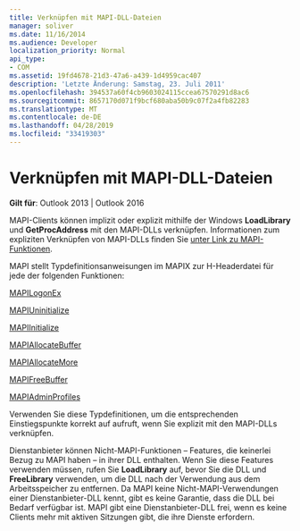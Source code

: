 ```yaml
---
title: Verknüpfen mit MAPI-DLL-Dateien
manager: soliver
ms.date: 11/16/2014
ms.audience: Developer
localization_priority: Normal
api_type:
- COM
ms.assetid: 19fd4678-21d3-47a6-a439-1d4959cac407
description: 'Letzte Änderung: Samstag, 23. Juli 2011'
ms.openlocfilehash: 394537a60f4cb9603024115ccea67570291d8ac6
ms.sourcegitcommit: 8657170d071f9bcf680aba50b9c07f2a4fb82283
ms.translationtype: MT
ms.contentlocale: de-DE
ms.lasthandoff: 04/28/2019
ms.locfileid: "33419303"
---
```

# <a name="linking-to-the-mapi-dlls"></a>Verknüpfen mit MAPI-DLL-Dateien

  
  
**Gilt für**: Outlook 2013 | Outlook 2016 
  
MAPI-Clients können implizit oder explizit mithilfe der Windows **LoadLibrary** und **GetProcAddress** mit den MAPI-DLLs verknüpfen. Informationen zum expliziten Verknüpfen von MAPI-DLLs finden Sie [unter Link zu MAPI-Funktionen](how-to-link-to-mapi-functions.md).
  
MAPI stellt Typdefinitionsanweisungen im MAPIX zur H-Headerdatei für jede der folgenden Funktionen:
  
[MAPILogonEx](mapilogonex.md)
  
[MAPIUninitialize](mapiuninitialize.md)
  
[MAPIInitialize](mapiinitialize.md)
  
[MAPIAllocateBuffer](mapiallocatebuffer.md)
  
[MAPIAllocateMore](mapiallocatemore.md)
  
[MAPIFreeBuffer](mapifreebuffer.md)
  
[MAPIAdminProfiles](mapiadminprofiles.md)
  
Verwenden Sie diese Typdefinitionen, um die entsprechenden Einstiegspunkte korrekt auf aufruft, wenn Sie explizit mit den MAPI-DLLs verknüpfen.
  
Dienstanbieter können Nicht-MAPI-Funktionen – Features, die keinerlei Bezug zu MAPI haben – in ihrer DLL enthalten. Wenn Sie diese Features verwenden müssen, rufen Sie **LoadLibrary** auf, bevor Sie die DLL und **FreeLibrary** verwenden, um die DLL nach der Verwendung aus dem Arbeitsspeicher zu entfernen. Da MAPI keine Nicht-MAPI-Verwendungen einer Dienstanbieter-DLL kennt, gibt es keine Garantie, dass die DLL bei Bedarf verfügbar ist. MAPI gibt eine Dienstanbieter-DLL frei, wenn es keine Clients mehr mit aktiven Sitzungen gibt, die ihre Dienste erfordern. 
  

